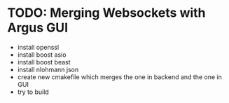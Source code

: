 # TODO: Merging Websockets with Argus GUI
- install openssl
- install boost asio
- install boost beast
- install nlohmann json
- create new cmakefile which merges the one in backend and the one in GUI
- try to build

